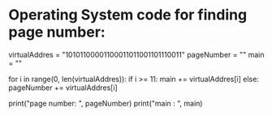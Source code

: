 # Operating System code for finding page number:

virtualAddres = "10101100001100011011001101110011"
pageNumber = ""
main = ""

for i in range(0, len(virtualAddres)):
    if i >= 11:
        main += virtualAddres[i]
    else:
        pageNumber += virtualAddres[i]
        
print("page number: ", pageNumber)
print("main : ", main)
